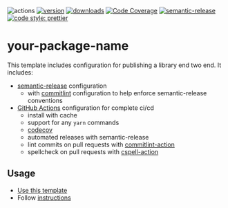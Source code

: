![actions][actions-badge]
[![version][version-badge]][package] [![downloads][downloads-badge]][npmtrends]
[![Code Coverage][coverage-badge]][coverage]
[![semantic-release][semantic-release-badge]][semantic-release]
[![code style: prettier][prettier-badge]][prettier]

# your-package-name

<!-- ![description starts here] -->

This template includes configuration for publishing a library end two end. It includes:

- [semantic-release][semantic-release] configuration
  - with [commitlint][commitlint] configuration to help enforce semantic-release conventions
- [GitHub Actions][github-actions] configuration for complete ci/cd
  - install with cache
  - support for any `yarn` commands
  - [codecov][codecov]
  - automated releases with semantic-release
  - lint commits on pull requests with [commitlint-action][commitlint-action]
  - spellcheck on pull requests with [cspell-action][cspell-action]

<!-- ![description ends here] -->

## Usage

<!-- ![usage starts here] -->

- [Use this template][use-template]
- Follow [instructions][docs-instructions]

<!-- ![usage ends here] -->

[actions-badge]: https://img.shields.io/github/workflow/status/your-repo-user/your-repo-name/cicd?label=actions&logo=github-actions&style=flat-square
[version-badge]: https://img.shields.io/npm/v/your-package-name.svg?logo=npm&style=flat-square
[package]: https://www.npmjs.com/package/your-package-name
[downloads-badge]: https://img.shields.io/npm/dm/your-package-name.svg?logo=npm&style=flat-square
[npmtrends]: http://www.npmtrends.com/your-package-name
[semantic-release]: https://semantic-release.gitbook.io/semantic-release/
[semantic-release-badge]: https://img.shields.io/badge/%20%20%F0%9F%93%A6%F0%9F%9A%80-semantic--release-e10079.svg?style=flat-square
[coverage-badge]: https://img.shields.io/codecov/c/github/your-repo-user/your-repo-name.svg?style=flat-square
[coverage]: https://codecov.io/github/your-repo-user/your-repo-name
[prettier-badge]: https://img.shields.io/badge/code_style-prettier-ff69b4.svg?style=flat-square
[prettier]: https://github.com/prettier/prettier
[commitlint]: https://commitlint.js.org/#/
[github-actions]: https://github.com/features/actions
[codecov]: https://codecov.io/
[use-template]: https://github.com/jimmy-guzman/library-template/generate
[docs-instructions]: ./docs/INSTRUCTIONS.md
[cspell-action]: https://github.com/streetsidesoftware/cspell-action
[commitlint-action]: https://github.com/wagoid/commitlint-github-action
